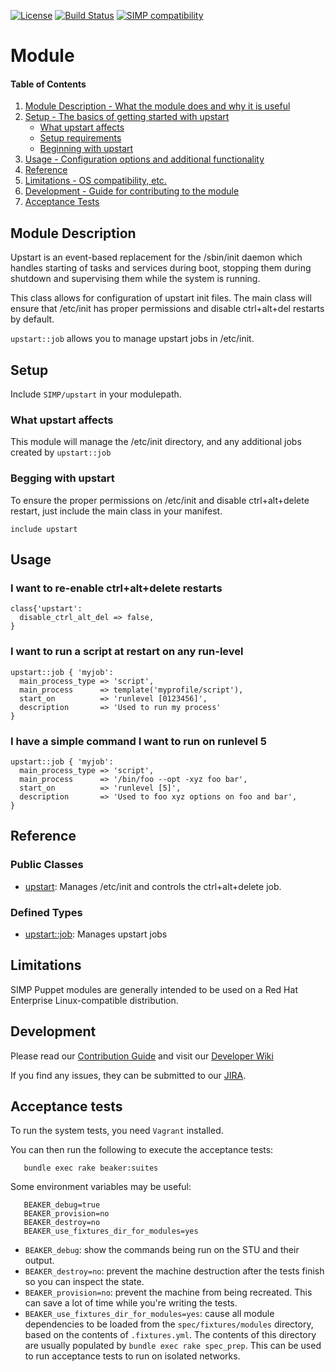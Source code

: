 [![License](http://img.shields.io/:license-apache-blue.svg)](http://www.apache.org/licenses/LICENSE-2.0.html) [![Build Status](https://travis-ci.org/simp/pupmod-simp-upstart.svg)](https://travis-ci.org/simp/pupmod-simp-upstart) [![SIMP compatibility](https://img.shields.io/badge/SIMP%20compatibility-4.2.*%2F5.1.*-orange.svg)](https://img.shields.io/badge/SIMP%20compatibility-4.2.*%2F5.1.*-orange.svg)

# Module
 
 
#### Table of Contents
1. [Module Description - What the module does and why it is useful](#module-description)
2. [Setup - The basics of getting started with upstart](#setup)
    * [What upstart affects](#what-upstart-affects)
    * [Setup requirements](#setup-requirements)
    * [Beginning with upstart](#beginning-with-upstart)
3. [Usage - Configuration options and additional functionality](#usage)
4. [Reference](#reference)
5. [Limitations - OS compatibility, etc.](#limitations)
6. [Development - Guide for contributing to the module](#development)
7. [Acceptance Tests](#acceptance-tests)
 
 
## Module Description
 
Upstart is an event-based replacement for the /sbin/init daemon which handles
starting of tasks and services during boot, stopping them during shutdown and
supervising them while the system is running.

This class allows for configuration of upstart init files. The main class will
ensure that /etc/init has proper permissions and disable ctrl+alt+del restarts
by default.

`upstart::job` allows you to manage upstart jobs in /etc/init.
 
## Setup
 
Include `SIMP/upstart` in your modulepath.
 
### What upstart affects
 
This module will manage the /etc/init directory, and any additional jobs created
by `upstart::job`
 
### Begging with upstart
 
To ensure the proper permissions on /etc/init and disable ctrl+alt+delete
restart, just include the main class in your manifest.
 
```puppet
include upstart
```
 
## Usage
 
 
### I want to re-enable ctrl+alt+delete restarts

```puppet
class{'upstart':
  disable_ctrl_alt_del => false,
}
```

### I want to run a script at restart on any run-level

```puppet
upstart::job { 'myjob':
  main_process_type => 'script',
  main_process      => template('myprofile/script'),
  start_on          => 'runlevel [0123456]',
  description       => 'Used to run my process' 
}
```

### I have a simple command I want to run on runlevel 5 

```puppet
upstart::job { 'myjob':
  main_process_type => 'script',
  main_process      => '/bin/foo --opt -xyz foo bar', 
  start_on          => 'runlevel [5]',
  description       => 'Used to foo xyz options on foo and bar', 
}
```
 
## Reference
 
 
### Public Classes
* [upstart](https://github.com/simp/pupmod-simp-upstart/blob/master/manifests/init.pp): Manages /etc/init and controls the ctrl+alt+delete job.
 
### Defined Types
* [upstart::job](https://github.com/simp/pupmod-simp-upstart/blob/master/manifests/job.pp): Manages upstart jobs

## Limitations
 
SIMP Puppet modules are generally intended to be used on a Red Hat Enterprise
Linux-compatible distribution.
 
## Development
 
Please read our [Contribution Guide](https://simp-project.atlassian.net/wiki/display/SD/Contributing+to+SIMP)
and visit our [Developer Wiki](https://simp-project.atlassian.net/wiki/display/SD/SIMP+Development+Home)
 
If you find any issues, they can be submitted to our
[JIRA](https://simp-project.atlassian.net).
 
 
## Acceptance tests
 
To run the system tests, you need `Vagrant` installed.
 
You can then run the following to execute the acceptance tests:
 
```shell
   bundle exec rake beaker:suites
```
 
Some environment variables may be useful:
 
```shell
   BEAKER_debug=true
   BEAKER_provision=no
   BEAKER_destroy=no
   BEAKER_use_fixtures_dir_for_modules=yes
```
 
*  ``BEAKER_debug``: show the commands being run on the STU and their output.
*  ``BEAKER_destroy=no``: prevent the machine destruction after the tests
   finish so you can inspect the state.
*  ``BEAKER_provision=no``: prevent the machine from being recreated.  This can
   save a lot of time while you're writing the tests.
*  ``BEAKER_use_fixtures_dir_for_modules=yes``: cause all module dependencies
   to be loaded from the ``spec/fixtures/modules`` directory, based on the
   contents of ``.fixtures.yml``. The contents of this directory are usually
   populated by ``bundle exec rake spec_prep``. This can be used to run
   acceptance tests to run on isolated networks.
